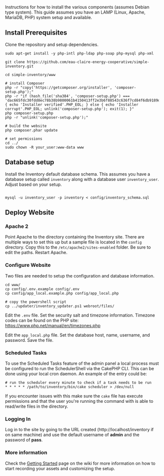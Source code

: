 Instructions for how to install the various components (assumes Debian type system). This guide assumes you have an LAMP (Linux, Apache, MariaDB, PHP) system setup and available.

## Install Prerequisites

Clone the repository and setup dependencies.

```
sudo apt-get install -y php-intl php-ldap php-soap php-mysql php-xml

git clone https://github.com/eau-claire-energy-cooperative/simple-inventory.git

cd simple-inventory/www

# install Composer
php -r "copy('https://getcomposer.org/installer', 'composer-setup.php');"
php -r "if (hash_file('sha384', 'composer-setup.php') === 'dac665fdc30fdd8ec78b38b9800061b4150413ff2e3b6f88543c636f7cd84f6db9189d43a81e5503cda447da73c7e5b6') { echo 'Installer verified'.PHP_EOL; } else { echo 'Installer corrupt'.PHP_EOL; unlink('composer-setup.php'); exit(1); }"
php composer-setup.php
php -r "unlink('composer-setup.php');"

# build the website
php composer.phar update

# set permissions
cd ../
sudo chown -R your_user:www-data www

```

## Database setup

Install the Inventory default database schema. This assumes you have a database setup called `inventory` along with a database user `inventory_user`. Adjust based on your setup.

```

mysql -u inventory_user -p inventory < config/inventory_schema.sql

```

## Deploy Website

### Apache 2

Point Apache to the directory containing the Inventory site. There are multiple ways to set this up but a sample file is located in the `config` directory. Copy this to the `/etc/apache2/sites-enabled` folder. Be sure to edit the paths. Restart Apache.

### Configure Website

Two files are needed to setup the configuration and database information.

```
cd www/
cp config/.env.example config/.env
cp config/app_local.example.php config/app_local.php

# copy the powershell script
cp ../updater/inventory_updater.ps1 webroot/files/

```

Edit the `.env` file. Set the security salt and timezone information. Timezone codes can be found on the PHP site: https://www.php.net/manual/en/timezones.php

Edit the `app_local.php` file. Set the database host, name, username, and password. Save the file.

### Scheduled Tasks

To use the Scheduled Tasks feature of the admin panel a local process must be configured to run the SchedulerShell via the CakePHP CLI. This can be done using your local cron daemon. An example of the entry could be:

```
# run the scheduler every minute to check if a task needs to be run
* * * * * /path/to/inventory/bin/cake scheduler > /dev/null

```

If you encounter issues with this make sure the `cake` file has execute permissions and that the user you're running the command with is able to read/write files in the directory.

### Logging In

Log in to the site by going to the URL created (http://localhost/inventory if on same machine) and use the default username of __admin__ and the password of __pass__.

### More information

Check the [Getting Started](https://github.com/eau-claire-energy-cooperative/simple-inventory/wiki/Getting-Started) page on the wiki for more information on how to start recording your assets and customizing the setup.


